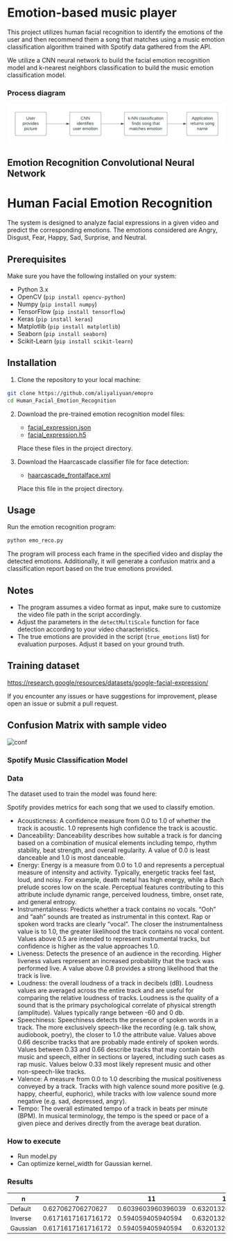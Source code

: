 # Emotion-based music player
This project utilizes human facial recognition to identify the emotions of the user and then recommend them a song that matches using a music emotion classification algorithm trained with Spotify data gathered from the API.

We utilize a CNN neural network to build the facial emotion recognition model and k-nearest neighbors classification to build the music emotion classification model.

### Process diagram
![Process Diagram](imgs/process-diagram.png)

## Emotion Recognition Convolutional Neural Network

# Human Facial Emotion Recognition
The system is designed to analyze facial expressions in a given video and predict the corresponding emotions. The emotions considered are Angry, Disgust, Fear, Happy, Sad, Surprise, and Neutral.

## Prerequisites

Make sure you have the following installed on your system:

- Python 3.x
- OpenCV (`pip install opencv-python`)
- Numpy (`pip install numpy`)
- TensorFlow (`pip install tensorflow`)
- Keras (`pip install keras`)
- Matplotlib (`pip install matplotlib`)
- Seaborn (`pip install seaborn`)
- Scikit-Learn (`pip install scikit-learn`)

## Installation

1. Clone the repository to your local machine:

```bash
git clone https://github.com/aliyaliyuan/emopro
cd Human_Facial_Emotion_Recognition
```

2. Download the pre-trained emotion recognition model files:
   - [facial_expression.json](/path/to/facial_expression.json)
   - [facial_expression.h5](/path/to/facial_expression.h5)
   
   Place these files in the project directory.

3. Download the Haarcascade classifier file for face detection:
   - [haarcascade_frontalface.xml](/path/to/haarcascade_frontalface.xml)
   
   Place this file in the project directory.

## Usage

Run the emotion recognition program:

```bash
python emo_reco.py
```

The program will process each frame in the specified video and display the detected emotions. Additionally, it will generate a confusion matrix and a classification report based on the true emotions provided.

## Notes

- The program assumes a video format as input, make sure to customize the video file path in the script accordingly.
- Adjust the parameters in the `detectMultiScale` function for face detection according to your video characteristics.
- The true emotions are provided in the script (`true_emotions` list) for evaluation purposes. Adjust it based on your ground truth.

## Training dataset
https://research.google/resources/datasets/google-facial-expression/ 

If you encounter any issues or have suggestions for improvement, please open an issue or submit a pull request.

## Confusion Matrix with sample video

<img width="422" alt="conf" src="https://github.com/ahomec/emopro/assets/107160638/d59a37ad-29fe-4797-ab3c-b5ead2a1fd9a">


### Spotify Music Classification Model

### Data

The dataset used to train the model was found here:

Spotify provides metrics for each song that we used to classify emotion.

* Acousticness: A confidence measure from 0.0 to 1.0 of whether the track is acoustic. 1.0 represents high confidence the track is acoustic.
* Danceability: Danceability describes how suitable a track is for dancing based on a combination of musical elements including tempo, rhythm stability, beat strength, and overall regularity. A value of 0.0 is least danceable and 1.0 is most danceable.
* Energy: Energy is a measure from 0.0 to 1.0 and represents a perceptual measure of intensity and activity. Typically, energetic tracks feel fast, loud, and noisy. For example, death metal has high energy, while a Bach prelude scores low on the scale. Perceptual features contributing to this attribute include dynamic range, perceived loudness, timbre, onset rate, and general entropy.
* Instrumentalness: Predicts whether a track contains no vocals. “Ooh” and “aah” sounds are treated as instrumental in this context. Rap or spoken word tracks are clearly “vocal”. The closer the instrumentalness value is to 1.0, the greater likelihood the track contains no vocal content. Values above 0.5 are intended to represent instrumental tracks, but confidence is higher as the value approaches 1.0.
* Liveness: Detects the presence of an audience in the recording. Higher liveness values represent an increased probability that the track was performed live. A value above 0.8 provides a strong likelihood that the track is live.
* Loudness: the overall loudness of a track in decibels (dB). Loudness values are averaged across the entire track and are useful for comparing the relative loudness of tracks. Loudness is the quality of a sound that is the primary psychological correlate of physical strength (amplitude). Values typically range between -60 and 0 db.
* Speechiness: Speechiness detects the presence of spoken words in a track. The more exclusively speech-like the recording (e.g. talk show, audiobook, poetry), the closer to 1.0 the attribute value. Values above 0.66 describe tracks that are probably made entirely of spoken words. Values between 0.33 and 0.66 describe tracks that may contain both music and speech, either in sections or layered, including such cases as rap music. Values below 0.33 most likely represent music and other non-speech-like tracks.
* Valence: A measure from 0.0 to 1.0 describing the musical positiveness conveyed by a track. Tracks with high valence sound more positive (e.g. happy, cheerful, euphoric), while tracks with low valence sound more negative (e.g. sad, depressed, angry).
* Tempo: The overall estimated tempo of a track in beats per minute (BPM). In musical terminology, the tempo is the speed or pace of a given piece and derives directly from the average beat duration.

### How to execute
* Run model.py
* Can optimize kernel_width for Gaussian kernel.

### Results

| n        | 7                  | 11                 | 15                 | 25                 | 45                 |
|----------|--------------------|--------------------|--------------------|--------------------|--------------------|
| Default  | 0.627062706270627  | 0.6039603960396039 | 0.6320132013201321 | 0.6072607260726073 | 0.6237623762376238 |
| Inverse  | 0.6171617161716172 | 0.594059405940594  | 0.6320132013201321 | 0.5973597359735974 | 0.6023102310231023 |
| Gaussian | 0.6171617161716172 | 0.594059405940594  | 0.6320132013201321 | 0.5973597359735974 | 0.6023102310231023 |
